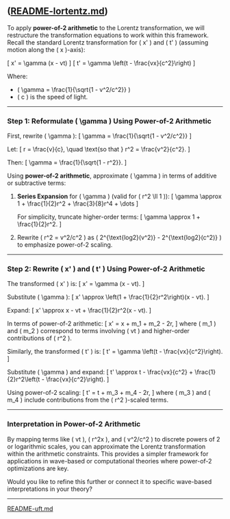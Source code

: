 ([README-lortentz.md](https://t2m.io/TQbtZRJ))
---
To apply **power-of-2 arithmetic** to the Lorentz transformation, we will restructure the transformation equations to work within this framework. Recall the standard Lorentz transformation for \( x' \) and \( t' \) (assuming motion along the \( x \)-axis):

\[
x' = \gamma (x - vt)
\]
\[
t' = \gamma \left(t - \frac{vx}{c^2}\right)
\]

Where:
- \( \gamma = \frac{1}{\sqrt{1 - v^2/c^2}} \)
- \( c \) is the speed of light.

---

### Step 1: Reformulate \( \gamma \) Using Power-of-2 Arithmetic

First, rewrite \( \gamma \):
\[
\gamma = \frac{1}{\sqrt{1 - v^2/c^2}}
\]

Let:
\[
r = \frac{v}{c}, \quad \text{so that } r^2 = \frac{v^2}{c^2}.
\]

Then:
\[
\gamma = \frac{1}{\sqrt{1 - r^2}}.
\]

Using **power-of-2 arithmetic**, approximate \( \gamma \) in terms of additive or subtractive terms:

1. **Series Expansion** for \( \gamma \) (valid for \( r^2 \ll 1 \)):
   \[
   \gamma \approx 1 + \frac{1}{2}r^2 + \frac{3}{8}r^4 + \dots
   \]

   For simplicity, truncate higher-order terms:
   \[
   \gamma \approx 1 + \frac{1}{2}r^2.
   \]

2. Rewrite \( r^2 = v^2/c^2 \) as \( 2^{\text{log2}(v^2)} - 2^{\text{log2}(c^2)} \) to emphasize power-of-2 scaling.

---

### Step 2: Rewrite \( x' \) and \( t' \) Using Power-of-2 Arithmetic

The transformed \( x' \) is:
\[
x' = \gamma (x - vt).
\]

Substitute \( \gamma \):
\[
x' \approx \left(1 + \frac{1}{2}r^2\right)(x - vt).
\]

Expand:
\[
x' \approx x - vt + \frac{1}{2}r^2(x - vt).
\]

In terms of power-of-2 arithmetic:
\[
x' = x + m_1 + m_2 - 2r,
\]
where \( m_1 \) and \( m_2 \) correspond to terms involving \( vt \) and higher-order contributions of \( r^2 \).

Similarly, the transformed \( t' \) is:
\[
t' = \gamma \left(t - \frac{vx}{c^2}\right).
\]

Substitute \( \gamma \) and expand:
\[
t' \approx t - \frac{vx}{c^2} + \frac{1}{2}r^2\left(t - \frac{vx}{c^2}\right).
\]

Using power-of-2 scaling:
\[
t' = t + m_3 + m_4 - 2r,
\]
where \( m_3 \) and \( m_4 \) include contributions from the \( r^2 \)-scaled terms.

---

### Interpretation in Power-of-2 Arithmetic
By mapping terms like \( vt \), \( r^2x \), and \( v^2/c^2 \) to discrete powers of 2 or logarithmic scales, you can approximate the Lorentz transformation within the arithmetic constraints. This provides a simpler framework for applications in wave-based or computational theories where power-of-2 optimizations are key.

Would you like to refine this further or connect it to specific wave-based interpretations in your theory?


---

[README-uft.md](https://t2m.io/EbA85yT)
